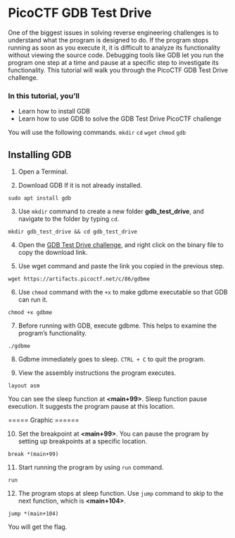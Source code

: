 # PicoCTF GDB Test Drive

One of the biggest issues in solving reverse engineering challenges is to understand what the program is designed to do. If the program stops running as soon as you execute it, it is difficult to analyze its functionality without viewing the source code. Debugging tools like GDB let you run the program one step at a time and pause at a specific step to investigate its functionality. This tutorial will walk you through the PicoCTF GDB Test Drive challenge. 

### In this tutorial, you’ll 

- Learn how to install GDB
- Learn how to use GDB to solve the GDB Test Drive PicoCTF challenge

You will use the following commands. 
`mkdir` `cd` `wget` `chmod` `gdb` 


## Installing GDB

1. Open a Terminal. 

2. Download GDB If it is not already installed. 
```
sudo apt install gdb
```
3. Use `mkdir` command  to create a new folder **gdb_test_drive**, and navigate to the folder by typing `cd`. 
```
mkdir gdb_test_drive && cd gdb_test_drive
```
4. Open the [GDB Test Drive challenge](https://play.picoctf.org/practice/challenge/273?page=1&search=GDB), and right click on the binary file to copy the download link.

5. Use wget command and paste the link you copied in the previous step. 
```
wget https://artifacts.picoctf.net/c/86/gdbme
```
6. Use `chmod` command with the `+x` to make gdbme executable so that GDB can run it. 
```
chmod +x gdbme
```
7. Before running with GDB, execute gdbme. This helps to examine the program’s functionality. 
```
./gdbme
```
8. Gdbme immediately goes to sleep. `CTRL + C` to quit the program.

9. View the assembly instructions the program executes.  
```
layout asm
```
You can see the sleep function at **<main+99>**. Sleep function pause execution. It suggests the program pause at this location.  

===== Graphic ======

10. Set the breakpoint at **<main+99>**. You can pause the program by setting up breakpoints at a specific location. 
```
break *(main+99)
```
11. Start running the program by using `run` command. 
```
run
```

12. The program stops at sleep function. Use `jump` command to skip to the next function, which is **<main+104>**.
```
jump *(main+104)
```

You will get the flag. 
